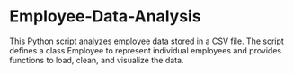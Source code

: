 # Employee-Data-Analysis
This Python script analyzes employee data stored in a CSV file. The script defines a class Employee to represent individual employees and provides functions to load, clean, and visualize the data.
